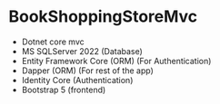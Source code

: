 # BookShoppingStoreMvc

- Dotnet core mvc
- MS SQLServer 2022 (Database)
- Entity Framework Core (ORM) (For Authentication)
- Dapper (ORM) (For rest of the app)
- Identity Core (Authentication)
- Bootstrap 5 (frontend)
